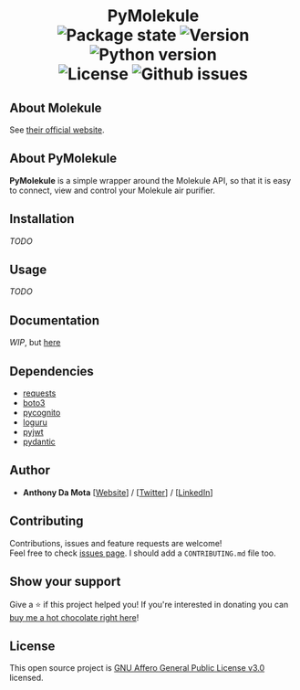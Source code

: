 <h1 align=center>
PyMolekule
<br />
<img alt="Package state" src="https://img.shields.io/badge/state-alpha-red">
<img alt="Version" src="https://img.shields.io/badge/version-0.0.2-green">
<img alt="Python version" src="https://img.shields.io/badge/python->=3.6-blue">
<br />
<img alt="License" src="https://img.shields.io/github/license/AkdM/PyMolekule">
<img alt="Github issues" src="https://img.shields.io/github/issues/AkdM/PyMolekule">
</h1>


## About Molekule

See [their official website](https://molekule.eu).

## About PyMolekule

**PyMolekule** is a simple wrapper around the Molekule API, so that it is easy to connect, view and control your Molekule air purifier.

## Installation

*TODO*

## Usage

*TODO*

## Documentation

*WIP*, but [here](https://damota.me/pymolekule/)
    
## Dependencies
- [requests](https://github.com/psf/requests)
- [boto3](https://github.com/boto/boto3)
- [pycognito](https://github.com/pvizeli/pycognito)
- [loguru](https://github.com/Delgan/loguru)
- [pyjwt](https://github.com/jpadilla/pyjwt)
- [pydantic](https://github.com/pydantic/pydantic)

## Author
- **Anthony Da Mota** [[Website](https://damota.me)] / [[Twitter](http://twitter.com/AkdM_)] / [[LinkedIn](http://linkedin.com/in/anthonydamota/)]


## Contributing
Contributions, issues and feature requests are welcome!<br />Feel free to check [issues page](https://github.com/AkdM/PyMolekule/issues). I should add a `CONTRIBUTING.md` file too.
## Show your support
Give a ⭐️ if this project helped you! If you're interested in donating you can [buy me a hot chocolate right here](https://www.buymeacoffee.com/AkdM)!

## License

This open source project is [GNU Affero General Public License v3.0](https://github.com/AkdM/PyMolekule/blob/main/LICENSE) licensed.